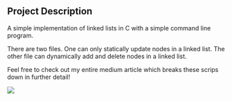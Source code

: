 ## Project Description

A simple implementation of linked lists in C with a simple command line program.

There are two files. One can only statically update nodes in a linked list. The other file can dynamically add and delete nodes in a linked list.

Feel free to check out my entire medium article which breaks these scrips down in further detail! 

<a target="_blank" href="https://github-readme-medium-recent-article.vercel.app/medium/@jacoballen-62830/0"><img src="https://github-readme-medium-recent-article.vercel.app/medium/@jacoballen-62830/0">
  
  
